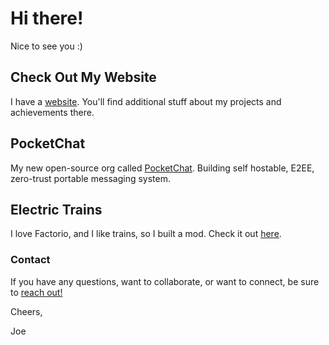 # Hi there! 

Nice to see you :) 

## Check Out My Website
I have a [website](https://joebroughton.tech). You'll find additional stuff about my projects and achievements there.

## PocketChat
My new open-source org called [PocketChat](https://github.com/PocketChat). Building self hostable, E2EE, zero-trust portable messaging system.

## Electric Trains
I love Factorio, and I like trains, so I built a mod. Check it out [here](https://github.com/nerfkidjcb/electric-trains).

<!-- 
- 🔭 I’m currently working on ...
- 🌱 I’m currently learning ...
- 👯 I’m looking to collaborate on ...
- 🤔 I’m looking for help with ...
- 💬 Ask me about ...
- 📫 How to reach me: ...
- 😄 Pronouns: ...
- ⚡ Fun fact: ...
-->
### Contact
If you have any questions, want to collaborate, or want to connect, be sure to [reach out!](mailto:joe@moored.to)


Cheers,  

Joe
